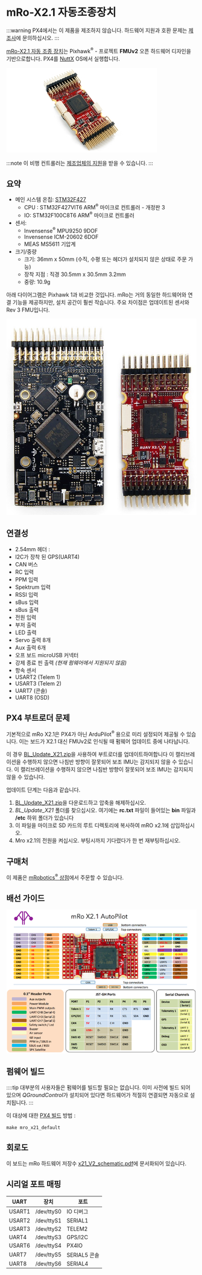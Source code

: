 # mRo-X2.1 자동조종장치

:::warning PX4에서는 이 제품을 제조하지 않습니다. 하드웨어 지원과 호환 문제는 [제조사](https://store.mrobotics.io/)에 문의하십시오.
:::

[ mRo-X2.1 자동 조종 장치](http://www.mRobotics.io/)는  Pixhawk<sup>&reg;</sup> - 프로젝트 **FMUv2** 오픈 하드웨어 디자인을 기반으로합니다. PX4를 [NuttX](https://nuttx.apache.org/) OS에서 실행합니다.

![mRo X2.1](../../assets/flight_controller/mro/mro_x2.1.jpg)

:::note
이 비행 컨트롤러는 [제조업체의 지원](../flight_controller/autopilot_manufacturer_supported.md)을 받을 수 있습니다.
:::

## 요약

* 메인 시스템 온칩: [STM32F427](http://www.st.com/web/en/catalog/mmc/FM141/SC1169/SS1577/LN1789)
  * CPU : STM32F427VIT6 ARM<sup>&reg;</sup> 마이크로 컨트롤러 - 개정판 3
  * IO: STM32F100C8T6 ARM<sup>&reg;</sup> 마이크로 컨트롤러
* 센서:
  * Invensense<sup>&reg;</sup> MPU9250 9DOF
  * Invensense ICM-20602 6DOF
  * MEAS MS5611 기압계
* 크기/중량
  * 크기: 36mm x 50mm (수직, 수평 또는 헤더가 설치되지 않은 상태로 주문 가능)
  * 장착 지점 : 직경 30.5mm x 30.5mm 3.2mm
  * 중량: 10.9g

아래 다이어그램은 Pixhawk 1과 비교한 것입니다. mRo는 거의 동일한 하드웨어와 연결 기능을 제공하지만, 설치 공간이 훨씬 작습니다. 주요 차이점은 업데이트된 센서와 Rev 3 FMU입니다.

![Mro Pixhawk 1과 X2.1 비교](../../assets/flight_controller/mro/px1_x21.jpg)


## 연결성

* 2.54mm 헤더 :
* I2C가 장착 된 GPS(UART4)
* CAN 버스
* RC 입력
* PPM 입력
* Spektrum 입력
* RSSI 입력
* sBus 입력
* sBus 출력
* 전원 입력
* 부저 출력
* LED 출력
* Servo 출력 8개
* Aux 출력 6개
* 오프 보드 microUSB 커넥터
* 강제 종료 핀 출력 *(현재 펌웨어에서 지원되지 않음)*
* 항속 센서
* USART2 (Telem 1)
* USART3 (Telem 2)
* UART7 (콘솔)
* UART8 (OSD)

## PX4 부트로더 문제

기본적으로 mRo X2.1은 PX4가 아닌 ArduPilot<sup>&reg;</sup> 용으로 미리 설정되어 제공될 수 있습니다. 이는 보드가 X2.1 대신 FMUv2로 인식될 때 펌웨어 업데이트 중에 나타납니다.

이 경우 [BL_Update_X21.zip](https://github.com/PX4/px4_user_guide/raw/master/assets/hardware/BL_Update_X21.zip)을 사용하여 부트로더를 업데이트하여합니다 이 캘리브레이션을 수행하지 않으면 나침반 방향이 잘못되어 보조 IMU는 감지되지 않을 수 있습니다. 이 캘리브레이션을 수행하지 않으면 나침반 방향이 잘못되어 보조 IMU는 감지되지 않을 수 있습니다.

업데이트 단계는 다음과 같습니다.
1. [BL_Update_X21.zip](https://github.com/PX4/px4_user_guide/raw/master/assets/hardware/BL_Update_X21.zip)을 다운로드하고 압축을 해제하십시오.
2. *BL_Update_X21* 폴더를 찾으십시오. 여기에는 **rc.txt** 파일이 들어있는 **bin** 파일과 **/etc** 하위 폴더가 있습니다
3. 이 파일을 마이크로 SD 카드의 루트 디렉토리에 복사하여 mRO x2.1에 삽입하십시오.
4. Mro x2.1의 전원을 켜십시오. 부팅시까지 기다렸다가 한 번 재부팅하십시오.

## 구매처

이 제품은 [mRobotics<sup>&reg;</sup> 상점](https://store.mrobotics.io/mRo-X2-1-Rev-2-p/m10021a.htm)에서 주문할 수 있습니다.

## 배선 가이드

![mRo_X2.1 배선](../../assets/flight_controller/mro/mro_x21_wiring.png)

## 펌웨어 빌드

::::tip 대부분의 사용자들은 펌웨어를 빌드할 필요는 없습니다. 이미 사전에 빌드 되어 있으며 *QGroundControl*가 설치되어 있다면 하드웨어가 적절히 연결되면 자동으로 설치됩니다.
:::

이 대상에 대한 [PX4 빌드](../dev_setup/building_px4.md) 방법 :
```
make mro_x21_default
```

## 회로도

이 보드는 mRo 하드웨어 저장수 [x21_V2_schematic.pdf](https://github.com/mRoboticsIO/Hardware/blob/master/X2.1/Docs/x21_V2_schematic.pdf)에 문서화되어 있습니다.


## 시리얼 포트 매핑

| UART   | 장치         | 포트         |
| ------ | ---------- | ---------- |
| USART1 | /dev/ttyS0 | IO 디버그     |
| USART2 | /dev/ttyS1 | SERIAL1    |
| USART3 | /dev/ttyS2 | TELEM2     |
| UART4  | /dev/ttyS3 | GPS/I2C    |
| USART6 | /dev/ttyS4 | PX4IO      |
| UART7  | /dev/ttyS5 | SERIAL5 콘솔 |
| UART8  | /dev/ttyS6 | SERIAL4    |

<!-- Note: Got ports using https://github.com/PX4/PX4-user_guide/pull/672#issuecomment-598198434 -->